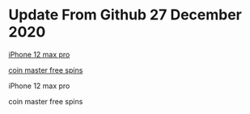 # Update From Github 27 December 2020

[iPhone 12 max pro](https://apple.breezyclothingco.com)

[coin master free spins](https://1coinmasterofficial.blogspot.com)
      
iPhone 12 max pro

coin master free spins
